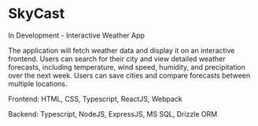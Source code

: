 # SkyCast

In Development - Interactive Weather App

The application will fetch weather data and display it on an interactive frontend. Users can search for their city and view detailed weather forecasts, including temperature, wind speed, humidity, and precipitation over the next week. Users can save cities and compare forecasts between multiple locations.


Frontend: HTML, CSS, Typescript, ReactJS, Webpack

Backend: Typescript, NodeJS, ExpressJS, MS SQL, Drizzle ORM
